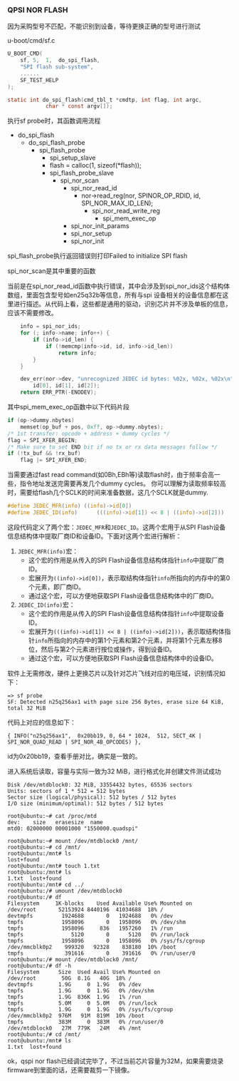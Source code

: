 ### QPSI NOR FLASH

因为采购型号不匹配，不能识别到设备，等待更换正确的型号进行测试

u-boot/cmd/sf.c

```c
U_BOOT_CMD(
	sf,	5,	1,	do_spi_flash,
	"SPI flash sub-system",
	......
	SF_TEST_HELP
);
```

```c
static int do_spi_flash(cmd_tbl_t *cmdtp, int flag, int argc,
			char * const argv[]);
```

执行sf probe时，其函数调用流程

- do_spi_flash
  - do_spi_flash_probe
    - spi_flash_probe
      - spi_setup_slave
      - flash = calloc(1, sizeof(*flash));
      - spi_flash_probe_slave
        - spi_nor_scan
          - spi_nor_read_id
            - nor->read_reg(nor, SPINOR_OP_RDID, id, SPI_NOR_MAX_ID_LEN);
              - spi_nor_read_write_reg
                - spi_mem_exec_op
          - spi_nor_init_params
          - spi_nor_setup
          - spi_nor_init



spi_flash_probe执行返回错误则打印Failed to initialize SPI flash

spi_nor_scan是其中重要的函数

当前是在spi_nor_read_id函数中执行错误，其中会涉及到spi_nor_ids这个结构体数组，里面包含型号如en25q32b等信息，所有与spi 设备相关的设备信息都在这里进行描述。从代码上看，这些都是通用的驱动，识别芯片并不涉及单板的信息，应该不需要修改。

```c
	info = spi_nor_ids;
	for (; info->name; info++) {
		if (info->id_len) {
			if (!memcmp(info->id, id, info->id_len))
				return info;
		}
	}

	dev_err(nor->dev, "unrecognized JEDEC id bytes: %02x, %02x, %02x\n",
		id[0], id[1], id[2]);
	return ERR_PTR(-ENODEV);
```

其中spi_mem_exec_op函数中以下代码片段

```c
if (op->dummy.nbytes)
    memset(op_buf + pos, 0xff, op->dummy.nbytes);
/* 1st transfer: opcode + address + dummy cycles */
flag = SPI_XFER_BEGIN;
/* Make sure to set END bit if no tx or rx data messages follow */
if (!tx_buf && !rx_buf)
    flag |= SPI_XFER_END;
```

当需要通过fast read command(如0Bh,EBh等)读取flash时，由于频率会高一些，指令地址发送完需要再发几个dummy cycles。
你可以理解为读取频率较高时，需要给flash几个SCLK的时间来准备数据，这几个SCLK就是dummy.

```c
#define JEDEC_MFR(info)	((info)->id[0])
#define JEDEC_ID(info)		(((info)->id[1]) << 8 | ((info)->id[2]))
```

这段代码定义了两个宏：`JEDEC_MFR`和`JEDEC_ID`。这两个宏用于从SPI Flash设备信息结构体中提取厂商ID和设备ID。下面对这两个宏进行解析：

1. `JEDEC_MFR(info)`宏：
   - 这个宏的作用是从传入的SPI Flash设备信息结构体指针`info`中提取厂商ID。
   - 宏展开为`((info)->id[0])`，表示取结构体指针`info`所指向的内存中的第0个元素，即厂商ID。
   - 通过这个宏，可以方便地获取SPI Flash设备信息结构体中的厂商ID。
2. `JEDEC_ID(info)`宏：
   - 这个宏的作用是从传入的SPI Flash设备信息结构体指针`info`中提取设备ID。
   - 宏展开为`(((info)->id[1]) << 8 | ((info)->id[2]))`，表示取结构体指针`info`所指向的内存中的第1个元素和第2个元素，并将第1个元素左移8位，然后与第2个元素进行按位或操作，得到设备ID。
   - 通过这个宏，可以方便地获取SPI Flash设备信息结构体中的设备ID。

软件上无需修改，硬件上更换芯片以及针对芯片飞线对应的电压域，识别情况如下：

```
=> sf probe
SF: Detected n25q256ax1 with page size 256 Bytes, erase size 64 KiB, total 32 MiB
```

代码上对应的信息如下：

```
{ INFO("n25q256ax1",  0x20bb19, 0, 64 * 1024,  512, SECT_4K | SPI_NOR_QUAD_READ | SPI_NOR_4B_OPCODES) },
```

id为0x20bb19，查看手册对比，确实是一致的。

进入系统后读取，容量与实际一致为32 MiB，进行格式化并创建文件测试成功

```
Disk /dev/mtdblock0: 32 MiB, 33554432 bytes, 65536 sectors
Units: sectors of 1 * 512 = 512 bytes
Sector size (logical/physical): 512 bytes / 512 bytes
I/O size (minimum/optimal): 512 bytes / 512 bytes
```

```
root@ubuntu:~# cat /proc/mtd
dev:    size   erasesize  name
mtd0: 02000000 00001000 "1550000.quadspi"
```

```
root@ubuntu:~# mount /dev/mtdblock0 /mnt/
root@ubuntu:~# cd /mnt/
root@ubuntu:/mnt# ls
lost+found
root@ubuntu:/mnt# touch 1.txt
root@ubuntu:/mnt# ls
1.txt  lost+found
root@ubuntu:/mnt# cd ../
root@ubuntu:/# umount /dev/mtdblock0
root@ubuntu:/# df
Filesystem     1K-blocks    Used Available Use% Mounted on
/dev/root       52153924 8440196  41034688  18% /
devtmpfs         1924688       0   1924688   0% /dev
tmpfs            1958096       0   1958096   0% /dev/shm
tmpfs            1958096     836   1957260   1% /run
tmpfs               5120       0      5120   0% /run/lock
tmpfs            1958096       0   1958096   0% /sys/fs/cgroup
/dev/mmcblk0p2    999320   92328    838180  10% /boot
tmpfs             391616       0    391616   0% /run/user/0
root@ubuntu:/# mount /dev/mtdblock0 /mnt/
root@ubuntu:/# df -h
Filesystem      Size  Used Avail Use% Mounted on
/dev/root        50G  8.1G   40G  18% /
devtmpfs        1.9G     0  1.9G   0% /dev
tmpfs           1.9G     0  1.9G   0% /dev/shm
tmpfs           1.9G  836K  1.9G   1% /run
tmpfs           5.0M     0  5.0M   0% /run/lock
tmpfs           1.9G     0  1.9G   0% /sys/fs/cgroup
/dev/mmcblk0p2  976M   91M  819M  10% /boot
tmpfs           383M     0  383M   0% /run/user/0
/dev/mtdblock0   27M  779K   24M   4% /mnt
root@ubuntu:/# cd /mnt/
root@ubuntu:/mnt# ls
1.txt  lost+found
```

ok，qspi nor flash已经调试完毕了，不过当前芯片容量为32M，如果需要烧录firmware到里面的话，还需要裁剪一下镜像。